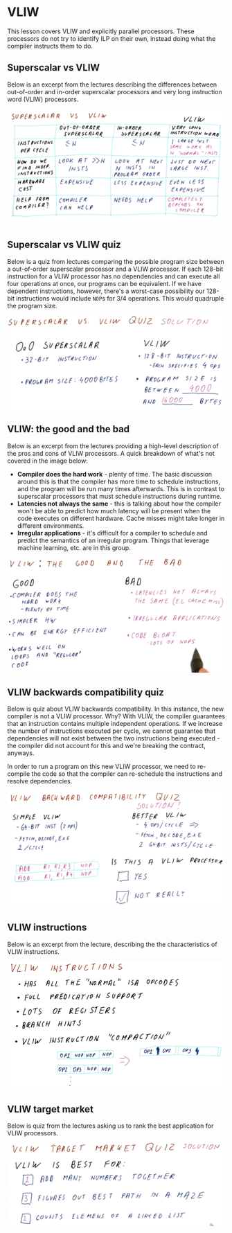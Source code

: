 # VLIW

This lesson covers VLIW and explicitly parallel processors. These processors do
not try to identify ILP on their own, instead doing what the compiler instructs
them to do.

## Superscalar vs VLIW

Below is an excerpt from the lectures describing the differences between
out-of-order and in-order superscalar processors and very long instruction word
(VLIW) processors.

![superscalar-vs-vliw](./img/superscalar-vs-vliw.png)

## Superscalar vs VLIW quiz

Below is a quiz from lectures comparing the possible program size between a
out-of-order superscalar processor and a VLIW processor. If each 128-bit
instruction for a VLIW processor has no dependencies and can execute all four
operations at once, our programs can be equivalent. If we have dependent
instructions, however, there's a worst-case possibility our 128-bit instructions
would include `NOP`s for 3/4 operations. This would quadruple the program size.

![superscalar-vs-vliw-quiz](./img/superscalar-vs-vliw-quiz.png)

## VLIW: the good and the bad

Below is an excerpt from the lectures providing a high-level description of the
pros and cons of VLIW processors. A quick breakdown of what's not covered in the
image below:

* **Compiler does the hard work** - plenty of time. The basic discussion around
this is that the compiler has more time to schedule instructions, and the
program will be run many times afterwards. This is in contrast to superscalar
processors that must schedule instructions during runtime.
* **Latencies not always the same** - this is talking about how the compiler
won't be able to predict how much latency will be present when the code executes
on different hardware. Cache misses might take longer in different environments.
* **Irregular applications** - it's difficult for a compiler to schedule and
predict the semantics of an irregular program. Things that leverage machine
learning, etc. are in this group.

![the-good-and-bad](./img/the-good-and-bad.png)

## VLIW backwards compatibility quiz

Below is quiz about VLIW backwards compatibility. In this instance, the new
compiler is not a VLIW processor. Why? With VLIW, the compiler guarantees that
an instruction contains multiple independent operations. If we increase the
number of instructions executed per cycle, we cannot guarantee that dependencies
will not exist between the two instructions being executed - the compiler did
not account for this and we're breaking the contract, anyways.

In order to run a program on this new VLIW processor, we need to re-compile the
code so that the compiler can re-schedule the instructions and resolve
dependencies.

![backward-compatibility-quiz](./img/backward-compatibility-quiz.png)

## VLIW instructions

Below is an excerpt from the lecture, describing the the characteristics of
VLIW instructions.

![vliw-instructions](./img/vliw-instructions.png)

## VLIW target market

Below is quiz from the lectures asking us to rank the best application for VLIW
processors.

![vliw-target-market](./img/vliw-target-market.png)